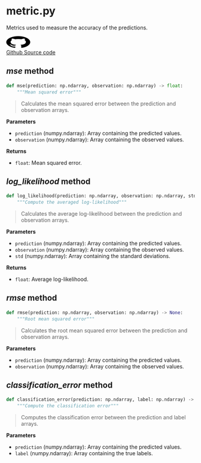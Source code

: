 # metric.py

Metrics used to measure the accuracy of the predictions.

<a href="https://github.com/miquelflorensa/cuTAGI/blob/main/pytagi/metric.py" class="github-link">
  <div class="github-icon-container">
    <img src="../images/GitHub-Mark.png" alt="GitHub" height="32" width="64">
  </div>
  <div class="github-text-container">
    Github Source code
  </div>
</a>


## *mse* method

```python
def mse(prediction: np.ndarray, observation: np.ndarray) -> float:
    """Mean squared error"""
```

> Calculates the mean squared error between the prediction and observation arrays.

**Parameters**
- `prediction` (numpy.ndarray): Array containing the predicted values.
- `observation` (numpy.ndarray): Array containing the observed values.

**Returns**
- `float`: Mean squared error.

## *log_likelihood* method

```python
def log_likelihood(prediction: np.ndarray, observation: np.ndarray, std: np.ndarray) -> float:
    """Compute the averaged log-likelihood"""
```

> Calculates the average log-likelihood between the prediction and observation arrays.

**Parameters**
- `prediction` (numpy.ndarray): Array containing the predicted values.
- `observation` (numpy.ndarray): Array containing the observed values.
- `std` (numpy.ndarray): Array containing the standard deviations.

**Returns**
- `float`: Average log-likelihood.

## *rmse* method

```python
def rmse(prediction: np.ndarray, observation: np.ndarray) -> None:
    """Root mean squared error"""
```

> Calculates the root mean squared error between the prediction and observation arrays.

**Parameters**
- `prediction` (numpy.ndarray): Array containing the predicted values.
- `observation` (numpy.ndarray): Array containing the observed values.

## *classification_error* method

```python
def classification_error(prediction: np.ndarray, label: np.ndarray) -> None:
    """Compute the classification error"""
```

> Computes the classification error between the prediction and label arrays.

**Parameters**
- `prediction` (numpy.ndarray): Array containing the predicted values.
- `label` (numpy.ndarray): Array containing the true labels.
